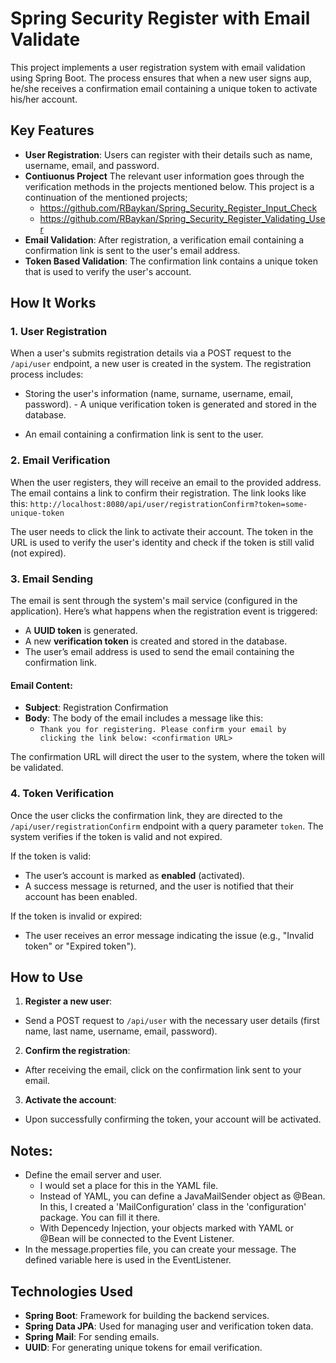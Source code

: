# Spring Security Register with Email Validate
This project implements a user registration system with email validation using Spring Boot. The process ensures that when a new user signs aup, he/she receives a confirmation email containing a unique token to activate his/her account.

## Key Features

- **User Registration**: Users can register with their details such as name, username, email, and password.
- **Contiuonus Project** The relevant user information goes through the verification methods in the projects mentioned below. This project is a continuation of the mentioned projects;
  - https://github.com/RBaykan/Spring_Security_Register_Input_Check
  - https://github.com/RBaykan/Spring_Security_Register_Validating_User
- **Email Validation**: After registration, a verification email containing a confirmation link is sent to the user's email address.
- **Token Based Validation**: The confirmation link contains a unique token that is used to verify the user's account.

## How It Works

### 1. User Registration

When a user's submits registration details via a POST request to the `/api/user` endpoint, a new user is created in the system. The registration process includes:

- Storing the user's information (name, surname, username, email, password). - A unique verification token is generated and stored in the database.

- An email containing a confirmation link is sent to the user.

### 2. Email Verification

When the user registers, they will receive an email to the provided address. The email contains a link to confirm their registration. The link looks like this:
`http://localhost:8080/api/user/registrationConfirm?token=some-unique-token`

The user needs to click the link to activate their account. The token in the URL is used to verify the user's identity and check if the token is still valid (not expired).

### 3. Email Sending

The email is sent through the system's mail service (configured in the application). Here’s what happens when the registration event is triggered:

- A **UUID token** is generated.
- A new **verification token** is created and stored in the database.
- The user’s email address is used to send the email containing the confirmation link.

#### Email Content:

- **Subject**: Registration Confirmation
- **Body**: The body of the email includes a message like this:
  - `Thank you for registering. Please confirm your email by clicking the link below: <confirmation URL>`

The confirmation URL will direct the user to the system, where the token will be validated.

### 4. Token Verification

Once the user clicks the confirmation link, they are directed to the `/api/user/registrationConfirm` endpoint with a query parameter `token`. The system verifies if the token is valid and not expired.

If the token is valid:
- The user’s account is marked as **enabled** (activated).
- A success message is returned, and the user is notified that their account has been enabled.

If the token is invalid or expired:
- The user receives an error message indicating the issue (e.g., "Invalid token" or "Expired token").

## How to Use

1. **Register a new user**:
 - Send a POST request to `/api/user` with the necessary user details (first name, last name, username, email, password).
 
2. **Confirm the registration**:
 - After receiving the email, click on the confirmation link sent to your email.

3. **Activate the account**:
 - Upon successfully confirming the token, your account will be activated.

## Notes:
- Define the email server and user.
  - I would set a place for this in the YAML file.
  - Instead of YAML, you can define a JavaMailSender object as @Bean. In this, I created a 'MailConfiguration' class in the 'configuration' package. You can fill it there.
  - With Depencedy Injection, your objects marked with YAML or @Bean will be connected to the Event Listener.
- In the message.properties file, you can create your message. The defined variable here is used in the EventListener.


## Technologies Used

- **Spring Boot**: Framework for building the backend services.
- **Spring Data JPA**: Used for managing user and verification token data.
- **Spring Mail**: For sending emails.
- **UUID**: For generating unique tokens for email verification.


